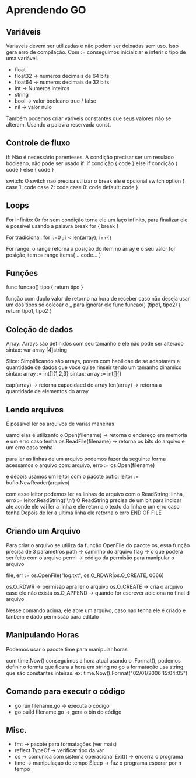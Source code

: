 # Aprendendo GO

## Variáveis
Variaveis devem ser utilizadas e não podem ser deixadas sem uso. Isso gera erro de compilação.
Com := conseguimos inicialziar e inferir o tipo de uma variável.

- float
- float32 -> numeros decimais de 64 bits
- float64 -> numeros decimais de 32 bits
- int -> Numeros inteiros 
- string
- bool -> valor booleano true / false
- nil -> valor nulo

Também podemos criar váriveis constantes que seus valores não se alteram.
Usando a palavra reservada const.

## Controle de fluxo
if:
Não é necessário parenteses.
A condição precisar ser um resulado booleano, não pode ser usado 
if:
if condição {
  code
} else if condição {
  code
} else {
  code
}

switch:
O switch nao precisa utilizar o break ele é opcional
switch option {
	case 1:
		code
	case 2:
		code
	case 0:
		code
	default:
		code
}

## Loops
For infinito:
Or for sem condição torna ele um laço infinito, para finalizar ele é possivel usando a palavra break
for {
	break
}

For tradicional:
for i:=0 ;  i < len(array); i++{}

For range:
o range retorna a posição do item no array e o seu valor 
for posição,item := range items{
	...code...
}


## Funções

func funcao() tipo {
	return tipo
}

função com duplo valor de retorno 
na hora de receber caso não deseja usar um dos tipos só colcoar o _ para ignorar ele
func funcao() (tipo1, tipo2) {
	return tipo1, tipo2
}

## Coleção de dados

Array:
Arrays são definidos com seu tamanho e ele não pode ser alterado
sintax: var array [4]string

Slice: 
Simplificando são arrays, porem com habilidae de se adaptarem a quantidade de dados que voce quise rinseir tendo um tamanho dinamico
sintax: array := int[]{1,2,3}
sintax: array := int[]{}


cap(array) -> retorna capacidaed do array
len(array) -> retorna a quantidade de elementos do array

## Lendo arquivos

É possivel ler os arquivos de varias maneiras

uamd elas é utilizanfo
o.Open(filename) -> retorna o endereço em memoria e um erro caso tenha
os.ReadFile(filename) -> retorna os bits do arquivo e um erro caso tenha

para ler as linhas de um arquivo podemos fazer da seguinte forma 
acessamos o arquivo com:
arquivo, erro := os.Open(filename)

e depois usamos um leitor com o pacote bufio:
leitor := bufio.NewReader(arquivo)

com esse leitor podemos ler as linhas do arquivo com o ReadString:
linha, erro := leitor.ReadString('\n')
O ReadString precisa de um bit para indicar ate aonde ele vai ler a linha e ele retorna o texto da linha e um erro caso tenha
Depois de ler a ultima linha ele retorna o erro END OF FILE


## Criando um Arquivo 
Para criar o arquivo se utiliza da função OpenFile do pacote os, essa função precisa de 3 parametros
path -> caminho do arquivo
flag -> o que poderá ser feito com o arquivo
permi -> código da permisão para manipular o arquivo

file, err := os.OpenFile("log.txt", os.O_RDWR|os.O_CREATE, 0666)

os.O_RDWR -> permisão apra ler o arquivo
os.O_CREATE -> cria o arquivo caso ele não exista
os.O_APPEND -> quando for escrever adiciona no final d arquivo

Nesse comando acima, ele abre um arquivo, caso nao tenha ele é criado e tanbem 
é dado permissão para editalo

## Manipulando Horas

Podemos usar o pacote time para manipular horas

com time.Now() conseguimos a hora atual
usando o .Format(), podemos definir o formta que ficara a hora em string
no go a formatação usa string que são constantes inteiras.
ex:
time.Now().Format("02/01/2006 15:04:05")

## Comando para executr o código
- go run filename.go -> executa o código
- go build filename.go -> gera o bin do código

## Misc.

- fmt -> pacote para formatações (ver mais)
- reflect 
  TypeOf -> verificar tipo da var
- os -> comunica com sistema operacional
  Exit() -> encerra o programa
- time -> manipulaçao de tempo
	Sleep -> faz o programa esperar por n tempo